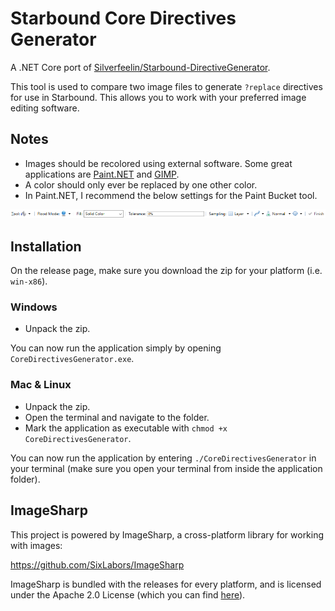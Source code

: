 # Starbound Core Directives Generator

A .NET Core port of [Silverfeelin/Starbound-DirectiveGenerator](https://github.com/Silverfeelin/Starbound-DirectiveGenerator/).

This tool is used to compare two image files to generate `?replace` directives for use in Starbound. This allows you to work with your preferred image editing software.

## Notes
* Images should be recolored using external software. Some great applications are [Paint.NET](http://www.getpaint.net/index.html) and [GIMP](https://www.gimp.org/).
* A color should only ever be replaced by one other color.
 * In Paint.NET, I recommend the below settings for the Paint Bucket tool.

 ![](https://raw.githubusercontent.com/Silverfeelin/Starbound-DirectiveGenerator/master/readme/pdn-fill.png)

## Installation

On the release page, make sure you download the zip for your platform (i.e. `win-x86`).

### Windows

* Unpack the zip.

You can now run the application simply by opening `CoreDirectivesGenerator.exe`.

### Mac & Linux

* Unpack the zip.
* Open the terminal and navigate to the folder.
* Mark the application as executable with `chmod +x CoreDirectivesGenerator`.

You can now run the application by entering `./CoreDirectivesGenerator` in your terminal (make sure you open your terminal from inside the application folder).

## ImageSharp

This project is powered by ImageSharp, a cross-platform library for working with images:

https://github.com/SixLabors/ImageSharp

ImageSharp is bundled with the releases for every platform, and is licensed under the Apache 2.0 License (which you can find [here](https://github.com/SixLabors/ImageSharp/blob/master/LICENSE)).
